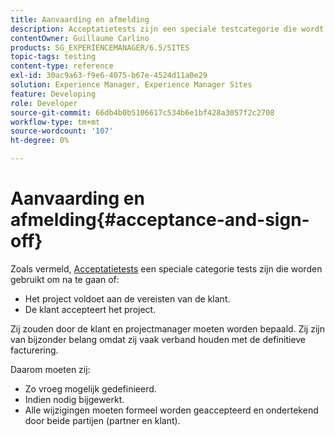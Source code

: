 ```yaml
---
title: Aanvaarding en afmelding
description: Acceptatietests zijn een speciale testcategorie die wordt gebruikt om te controleren of het project aan de vereisten van de klant voldoet en of de klant het project accepteert
contentOwner: Guillaume Carlino
products: SG_EXPERIENCEMANAGER/6.5/SITES
topic-tags: testing
content-type: reference
exl-id: 30ac9a63-f9e6-4075-b67e-4524d11a0e29
solution: Experience Manager, Experience Manager Sites
feature: Developing
role: Developer
source-git-commit: 66db4b0b5106617c534b6e1bf428a3057f2c2708
workflow-type: tm+mt
source-wordcount: '107'
ht-degree: 0%

---
```


# Aanvaarding en afmelding{#acceptance-and-sign-off}

Zoals vermeld, [Acceptatietests](/help/sites-developing/planning.md) een speciale categorie tests zijn die worden gebruikt om na te gaan of:

* Het project voldoet aan de vereisten van de klant.
* De klant accepteert het project.

Zij zouden door de klant en projectmanager moeten worden bepaald. Zij zijn van bijzonder belang omdat zij vaak verband houden met de definitieve facturering.

Daarom moeten zij:

* Zo vroeg mogelijk gedefinieerd.
* Indien nodig bijgewerkt.
* Alle wijzigingen moeten formeel worden geaccepteerd en ondertekend door beide partijen (partner en klant).
